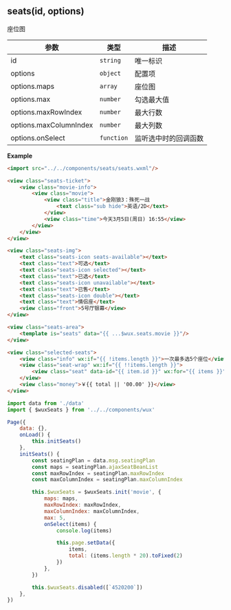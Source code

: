 ## seats(id, options)
座位图

| 参数 | 类型 | 描述 |
| --- | --- | --- |
| id | <code>string</code> | 唯一标识 |
| options | <code>object</code> | 配置项 |
| options.maps | <code>array</code> | 座位图 |
| options.max | <code>number</code> | 勾选最大值 |
| options.maxRowIndex | <code>number</code> | 最大行数 |
| options.maxColumnIndex | <code>number</code> | 最大列数 |
| options.onSelect | <code>function</code> | 监听选中时的回调函数 |

**Example**  
```html
<import src="../../components/seats/seats.wxml"/>

<view class="seats-ticket">
    <view class="movie-info">
        <view class="movie">
            <view class="title">金刚狼3：殊死一战
                <text class="sub hide">英语/2D</text>
            </view>
            <view class="time">今天3月5日(周日) 16:55</view>
        </view>
    </view>
</view>

<view class="seats-img">
    <text class="seats-icon seats-available"></text>
    <text class="text">可选</text>
    <text class="seats-icon selected"></text>
    <text class="text">已选</text>
    <text class="seats-icon unavailable"></text>
    <text class="text">已售</text>
    <text class="seats-icon double"></text>
    <text class="text">情侣座</text>
    <view class="front">5号厅银幕</view>
</view>

<view class="seats-area">
    <template is="seats" data="{{ ...$wux.seats.movie }}"/>
</view>

<view class="selected-seats">
	<view class="info" wx:if="{{ !items.length }}">一次最多选5个座位</view>
	<view class="seat-wrap" wx:if="{{ !!items.length }}">
		<view class="seat" data-id="{{ item.id }}" wx:for="{{ items }}" wx:key="">{{ item.label }}</view>
	</view>
	<view class="money">￥{{ total || '00.00' }}</view>
</view>
```

```js
import data from './data'
import { $wuxSeats } from '../../components/wux'

Page({
	data: {},
	onLoad() {
		this.initSeats()
	},
	initSeats() {
		const seatingPlan = data.msg.seatingPlan
		const maps = seatingPlan.ajaxSeatBeanList
		const maxRowIndex = seatingPlan.maxRowIndex
		const maxColumnIndex = seatingPlan.maxColumnIndex

		this.$wuxSeats = $wuxSeats.init('movie', {
			maps: maps, 
			maxRowIndex: maxRowIndex, 
			maxColumnIndex: maxColumnIndex, 
			max: 5, 
			onSelect(items) {
				console.log(items)

				this.page.setData({
					items, 
					total: (items.length * 20).toFixed(2)
				})
			},
		})

		this.$wuxSeats.disabled([`4520200`])
	},
})
```